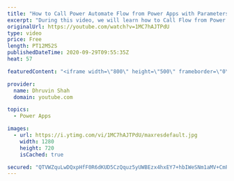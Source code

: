 ```yaml
---
title: "How to Call Power Automate Flow from Power Apps with Parameters?"
excerpt: "During this video, we will learn how to Call Flow from Power Apps with Input Parameters and Return response data back to Power Apps? We will call the Power Automate flow form the Power Apps with Input Parameters. In response – “Respond to Power Apps” action we will return some variables as a response"
originalUrl: https://youtube.com/watch?v=1MC7hAJTPdU
type: video
price: Free
length: PT12M52S
publishedDateTime: 2020-09-29T09:55:35Z
heat: 57

featuredContent: "<iframe width=\"800\" height=\"500\" frameborder=\"0\" src=\"https://www.youtube.com/embed/1MC7hAJTPdU\" allow=\"accelerometer; autoplay; encrypted-media; gyroscope; picture-in-picture\" allowfullscreen></iframe>"

provider:
  name: Dhruvin Shah
  domain: youtube.com

topics:
  - Power Apps

images:
  - url: https://i.ytimg.com/vi/1MC7hAJTPdU/maxresdefault.jpg
    width: 1280
    height: 720
    isCached: true

secured: "QTVWZquLwDQxpHfF0R6dKUD5CzQquz5yUWBEzx4hxEY7+hbIWeSNm1aMV+CmP+h0Te/4cZMz8maCpLQsd6dsBX4tLn9G3v+E+vI6gOjBKkAPgR8fBcWo4zvfwkCoS9BRbwFfIRGpJESnCvuU0Epi7XKxBLdMsBs2R9g1JccJ19AHvEG8/2l8a7UW2b4K1T6t/yCz2gh/0OsknphwyoT3Ckf48eoiUbRpykBW5g6ruOJNjO2ye0yl69ZH3d4pEnBs+IoOm5jOG/XWS2q2GtEO5DR19Uji53lv+T+Nf5LlxpKlVTXK1HPpML3Ex4l2iHM4gf0OEPLsGgT8f1OQklI5LEezNGtiZTVxR6m61tizA71gZUn3183Qjdhg9z0HZguPzLxRuT+UQOmbELpBXYCfowxApHlmjST2xBKAyZzz+r8=;xWCyS5Vu0GRkeW9vU/D7wA=="
---
```


